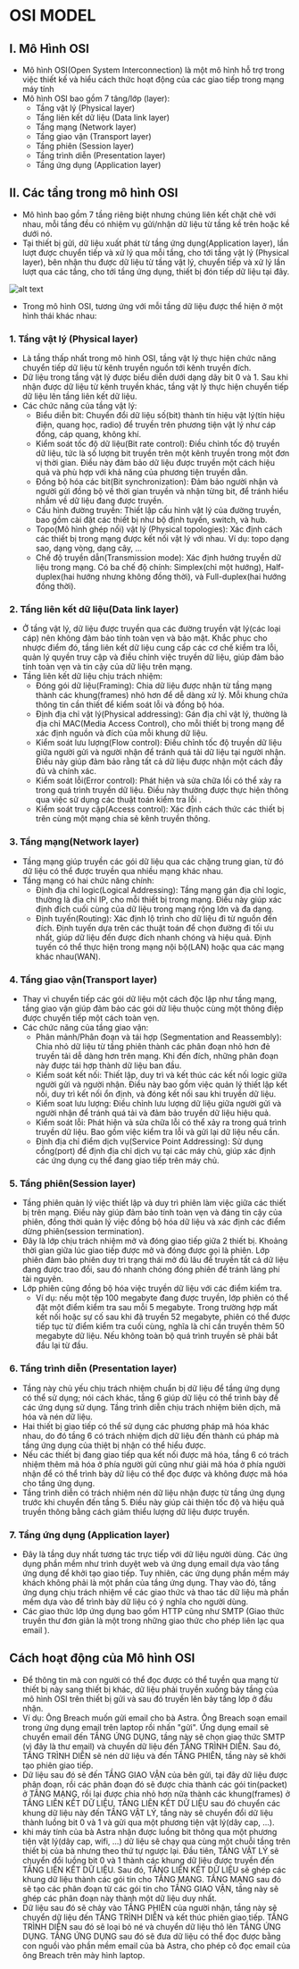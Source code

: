 # OSI MODEL
## I. Mô Hình OSI
- Mô hình OSI(Open System Interconnection) là một mô hình hỗ trợ trong việc thiết kế và hiểu cách thức hoạt động của các giao tiếp trong mạng máy tính
- Mô hình OSI bao gồm 7 tâng/lớp (layer):
  - Tầng vật lý (Physical layer)
  - Tầng liên kết dữ liệu (Data link layer)
  - Tầng mạng (Network layer)
  - Tầng giao vận (Transport layer)
  - Tầng phiên (Session layer)
  - Tầng trình diễn (Presentation layer)
  - Tầng ứng dụng (Application layer)
  
## II. Các tầng trong mô hình OSI
- Mô hình bao gồm 7 tầng riêng biệt nhưng chúng liên kết chặt chẽ với nhau, mỗi tầng đều có nhiệm vụ gửi/nhận dữ liệu từ tầng kề trên hoặc kề dưới nó.
- Tại thiết bị gửi, dữ liệu xuất phát từ tầng ứng dụng(Application layer), lần lượt được chuyển tiếp và xử lý qua mỗi tầng, cho tới tầng vật lý (Physical layer), bên nhận thu được dữ liệu từ tầng vật lý, chuyển tiếp và xử lý lần lượt qua các tầng, cho tới tầng ứng dụng, thiết bị đón tiếp dữ liệu tại đây.
  
![alt text](Untitled-1.png)

- Trong mô hình OSI, tương ứng với mỗi tầng dữ liệu được thể hiện ở một hình thái khác nhau:

### 1. Tầng vật lý (Physical layer)
- Là tầng thấp nhất trong mô hình OSI, tầng vật lý thực hiện chức năng chuyển tiếp dữ liệu từ kênh truyền nguồn tới kênh truyền đích. 
- Dữ liệu trong tầng vật lý được biểu diễn dưới dạng dãy bit 0 và 1. Sau khi nhận được dữ liệu từ kênh truyền khác, tầng vật lý thực hiện chuyển tiếp dữ liệu lên tầng liên kết dữ liệu.
- Các chức năng của tầng vật lý:
  - Biểu diễn bit: Chuyển đổi dữ liệu số(bit) thành tín hiệu vật lý(tín hiệu điện, quang học, radio) để truyền trên phương tiện vật lý như cáp đồng, cáp quang, không khí.
  - Kiểm soát tốc độ dữ liệu(Bit rate control): Điều chỉnh tốc độ truyền dữ liệu, tức là số lượng bit truyền trên một kênh truyền trong một đơn vị thời gian. Điều này đảm bảo dữ liệu được truyền một cách hiệu quả và phù hợp với khả năng của phương tiện truyền dẫn.
  - Đồng bộ hóa các bit(Bit synchronization): Đảm bảo người nhận và người gửi đồng bộ về thời gian truyền và nhận từng bit, để tránh hiểu nhầm về dữ liệu đang được truyền.
  - Cấu hình đường truyền: Thiết lập cấu hình vật lý của đường truyền, bao gồm cài đặt các thiết bị như bộ định tuyến, switch, và hub.
  - Topo(Mô hình ghép nối) vật lý (Physical topologies): Xác định cách các thiết bị trong mạng được kết nối vật lý với nhau. Ví dụ: topo dạng sao, dạng vòng, dạng cây, ...
  - Chế độ truyền dẫn(Transmission mode): Xác định hướng truyền dữ liệu trong mạng. Có ba chế độ chính: Simplex(chỉ một hướng), Half-duplex(hai hướng nhưng không đồng thời), và Full-duplex(hai hướng đồng thời).
  
### 2. Tầng liên kết dữ liệu(Data link layer)
- Ở tầng vật lý, dữ liệu được truyền qua các đường truyền vật lý(các loại cáp) nên không đảm bảo tính toàn vẹn và bảo mật. Khắc phục cho nhược điểm đó, tầng liên kết dữ liệu cung cấp các cơ chế kiểm tra lỗi, quản lý quyền truy cập và điều chỉnh việc truyền dữ liệu, giúp đảm bảo tính toàn vẹn và tin cậy của dữ liệu trên mạng.
- Tầng liên kết dữ liệu chịu trách nhiệm:
  - Đóng gói dữ liệu(Framing): Chia dữ liệu được nhận từ tầng mạng thành các khung(frames) nhỏ hơn để dễ dàng xử lý. Mỗi khung chứa thông tin cần thiết để kiểm soát lỗi và đồng bộ hóa.
  - Định địa chỉ vật lý(Physical addressing): Gán địa chỉ vật lý, thường là địa chỉ MAC(Media Access Control), cho mỗi thiết bị trong mạng để xác định nguồn và đích của mỗi khung dữ liệu.
  - Kiểm soát lưu lượng(Flow control): Điều chỉnh tốc độ truyền dữ liệu giữa người gửi và người nhận để tránh quá tải dữ liệu tại người nhận. Điều này giúp đảm bảo rằng tất cả dữ liệu được nhận một cách đầy đủ và chính xác.
  - Kiểm soát lỗi(Error control): Phát hiện và sửa chữa lồi có thể xảy ra trong quá trình truyền dữ liệu. Điều này thường được thực hiện thông qua việc sử dụng các thuật toán kiểm tra lỗi .
  - Kiểm soát truy cập(Access control): Xác định cách thức các thiết bị trên cùng một mạng chia sẻ kênh truyền thông.
    
### 3. Tầng mạng(Network layer)
- Tầng mạng giúp truyền các gói dữ liệu qua các chặng trung gian, từ đó dữ liệu có thể được truyền qua nhiều mạng khác nhau.
- Tầng mạng có hai chức năng chính:
  - Định địa chỉ logic(Logical Addressing): Tầng mạng gán địa chỉ logic, thường là địa chỉ IP, cho mỗi thiết bị trong mạng. Điều này giúp xác định đích cuối cùng của dữ liệu trong mạng rộng lớn và đa dạng.
  - Định tuyến(Routing): Xác định lộ trình cho dữ liệu đi từ nguồn đến đích. Định tuyến dựa trên các thuật toán để chọn đường đi tối ưu nhất, giúp dữ liệu đến được đích nhanh chóng và hiệu quả. Định tuyến có thể thực hiện trong mạng nội bộ(LAN) hoặc qua các mạng khác nhau(WAN).
  
### 4. Tầng giao vận(Transport layer)
- Thay vì chuyển tiếp các gói dữ liệu một cách độc lập như tầng mạng, tầng giao vận giúp đảm bảo các gói dữ liệu thuộc cùng một thông điệp được chuyển tiếp một cách toàn vẹn.
- Các chức năng của tầng giao vận:
  - Phân mảnh/Phân đoạn và tái hợp (Segmentation and Reassembly): Chia nhỏ dữ liệu từ tầng phiên thành các phân đoạn nhỏ hơn đẻ truyền tải dễ dàng hơn trên mạng. Khi đến đích, những phân đoạn này được tái hợp thành dữ liệu ban đầu.
  - Kiểm soát kết nối: Thiết lập, duy trì và kết thúc các kết nối logic giữa người gửi và người nhận. Điều này bao gồm việc quản lý thiết lập kết nối, duy trì kết nối ổn định, và đóng kết nối sau khi truyền dữ liệu.
  - Kiểm soat lưu lượng: Điều chỉnh lưu lượng dữ liệu giữa người gửi và người nhận để tránh quá tải và đảm bảo truyền dữ liệu hiệu quả.
  - Kiểm soát lỗi: Phát hiện và sửa chữa lỗi có thể xảy ra trong quá trình truyền dữ liệu. Bao gồm việc kiểm tra lỗi và gửi lại dữ liệu nếu cần.
  - Định địa chỉ điểm dịch vụ(Service Point Addressing): Sử dụng cổng(port) để định địa chỉ dịch vụ tại các máy chủ, giúp xác định các ứng dụng cụ thể đang giao tiếp trên máy chủ.
  
### 5. Tầng phiên(Session layer)
- Tầng phiên quản lý việc thiết lập và duy trì phiên làm việc giữa các thiết bị trên mạng. Điều này giúp đảm bảo tính toàn vẹn và đáng tin cậy của phiên, đồng thời quản lý việc đồng bộ hóa dữ liệu và xác định các điểm dừng phiên(session termination).
- Đây là lớp chịu trách nhiệm mở và đóng giao tiếp giữa 2 thiết bị. Khoảng thời gian giữa lúc giao tiếp được mở và đóng được gọi là phiên. Lớp phiên đảm bảo phiên duy trì trạng thái mở đủ lâu để truyền tất cả dữ liệu đang được trao đổi, sau đó nhanh chóng đóng phiên để tránh lãng phí tài nguyên.
- Lớp phiên cũng đồng bộ hóa việc truyền dữ liệu với các điểm kiểm tra.
  - Ví dụ: nếu một tệp 100 megabyte đang được truyền, lớp phiên có thể đặt một điểm kiểm tra sau mỗi 5 megabyte. Trong trường hợp mất kết nối hoặc sự cố sau khi đã truyền 52 megabyte, phiên có thể được tiếp tục từ điểm kiểm tra cuối cùng, nghĩa là chỉ cần truyền thêm 50 megabyte dữ liệu. Nếu không toàn bộ quá trình truyền sẽ phải bắt đầu lại từ đầu.
  
### 6. Tầng trình diễn (Presentation layer)
- Tầng này chủ yếu chịu trách nhiệm chuẩn bị dữ liệu để tầng ứng dụng có thể sử dụng; nói cách khác, tầng 6 giúp dữ liệu có thể trình bày để các ứng dụng sử dụng. Tầng trình diễn chịu trách nhiệm biên dịch, mã hóa và nén dữ liệu.
- Hai thiết bị giao tiếp có thể sử dụng các phương pháp mã hóa khác nhau, do đó tầng 6 có trách nhiệm dịch dữ liệu đến thành cú pháp mà tầng ứng dụng của thiệt bị nhận có thể hiểu được.
- Nếu các thiết bị đang giao tiếp qua kết nối được mã hóa, tầng 6 có trách nhiệm thêm mã hóa ở phía người gửi cũng như giải mã hóa ở phía người nhận để có thể trình bày dữ liệu có thể đọc được và không được mã hóa cho tầng ứng dụng.
- Tầng trình diễn có trách nhiệm nén dữ liệu nhận được từ tầng ứng dụng trước khi chuyển đến tầng 5. Điều này giúp cải thiện tốc độ và hiệu quả truyền thông bằng cách giảm thiểu lượng dữ liệu được truyền.

### 7. Tầng ứng dụng (Application layer)
- Đây là tầng duy nhất tương tác trực tiếp với dữ liệu người dùng. Các ứng dụng phần mềm như trình duyệt web và ứng dụng email dựa vào tầng ứng dụng để khởi tạo giao tiếp. Tuy nhiên, các ứng dụng phần mềm máy khách không phải là một phần của tầng ứng dụng. Thay vào đó, tầng ứng dụng chịu trách nhiệm về các giao thức và thao tác dữ liệu mà phần mềm dựa vào để trình bày dữ liệu có ý nghĩa cho người dùng.
- Các giao thức lớp ứng dụng bao gồm HTTP cũng như SMTP (Giao thức truyền thư đơn giản là một trong những giao thức cho phép liên lạc qua email ).

## Cách hoạt động của Mô hình OSI
- Để thông tin mà con người có thể đọc được có thể tuyền qua mạng từ thiết bị này sang thiết bị khác, dữ liệu phải truyền xuống bảy tầng của mô hình OSI trên thiết bị gửi và sau đó truyền lên bảy tầng lớp ở đầu nhận.
- Ví dụ: Ông Breach muốn gửi email cho bà Astra. Ông Breach soạn email trong ứng dụng email trên laptop rồi nhấn "gửi". Ứng dụng email sẽ chuyển email đến TẦNG ỨNG DỤNG, tầng này sẽ chọn giao thức SMTP (vì đây là thư email) và chuyển dữ liệu đến TẦNG TRÌNH DIỄN. Sau đó, TẦNG TRÌNH DIỄN sẽ nén dữ liệu và đến TẦNG PHIÊN, tầng này sẽ khởi tạo phiên giao tiếp.
- Dữ liệu sau đó sẽ đến TẦNG GIAO VẬN của bên gửi, tại đây dữ liệu được phân đoạn, rồi các phân đoạn đó sẽ được chia thành các gói tin(packet) ở TẦNG MẠNG, rồi lại được chia nhỏ hơn nữa thành các khung(frames) ở TẦNG LIÊN KẾT DỮ LIỆU. TẦNG LIÊN KẾT DỮ LIỆU sau đó chuyển các khung dữ liệu này đến TẦNG VẬT LÝ, tầng này sẽ chuyển đổi dữ liệu thành luồng bit 0 và 1 và gửi qua một phương tiện vật lý(dây cap, ...).
- khi máy tính của bà Astra nhận được luồng bit thông qua một phương tiện vật lý(dây cap, wifi, ...) dữ liệu sẽ chạy qua cùng một chuỗi tầng trên thiết bị của bà nhưng theo thứ tự ngược lại. Đầu tiên, TẦNG VẬT LÝ sẽ chuyển đổi luồng bit 0 và 1 thành các khung dữ liệu được truyền đến TẦNG LIÊN KẾT DỮ LIỆU. Sau đó, TẦNG LIÊN KẾT DỮ LIỆU sẽ ghép các khung dữ liệu thành các gói tin cho TẦNG MẠNG. TẦNG MẠNG sau đó sẽ tạo các phân đoạn từ các gói tin cho TẦNG GIAO VẬN, tầng này sẽ ghép các phân đoạn này thành một dữ liệu duy nhất.
- Dữ liệu sau đó sẽ chảy vào TẦNG PHIÊN của người nhận, tầng này sẽ chuyển dữ liệu đến TẦNG TRÌNH DIỄN và kết thúc phiên giao tiếp. TẦNG TRÌNH DIỄN sau đó sẽ loại bỏ né và chuyển dữ liệu thô lên TẦNG ỨNG DỤNG. TẦNG ỨNG DỤNG sau đó sẽ đưa dữ liệu có thể đọc được bằng con nguồi vào phần mềm email của bà Astra, cho phép cô đọc email của ông Breach trên mày hình laptop.